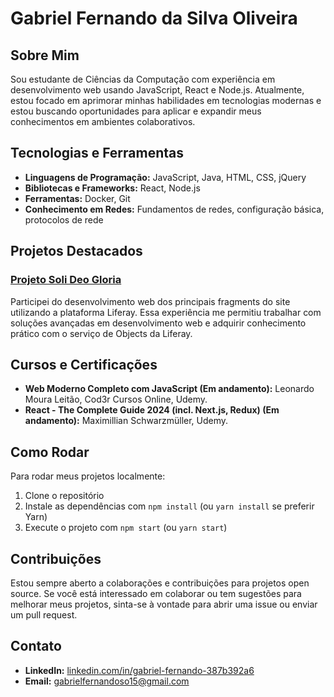 # Gabriel Fernando da Silva Oliveira

## Sobre Mim
Sou estudante de Ciências da Computação com experiência em desenvolvimento web usando JavaScript, React e Node.js. Atualmente, estou focado em aprimorar minhas habilidades em tecnologias modernas e estou buscando oportunidades para aplicar e expandir meus conhecimentos em ambientes colaborativos.

## Tecnologias e Ferramentas
- **Linguagens de Programação:** JavaScript, Java, HTML, CSS, jQuery
- **Bibliotecas e Frameworks:** React, Node.js
- **Ferramentas:** Docker, Git
- **Conhecimento em Redes:** Fundamentos de redes, configuração básica, protocolos de rede

## Projetos Destacados
### [Projeto Soli Deo Gloria](#)
Participei do desenvolvimento web dos principais fragments do site utilizando a plataforma Liferay. Essa experiência me permitiu trabalhar com soluções avançadas em desenvolvimento web e adquirir conhecimento prático com o serviço de Objects da Liferay.

## Cursos e Certificações
- **Web Moderno Completo com JavaScript (Em andamento):** Leonardo Moura Leitão, Cod3r Cursos Online, Udemy.
- **React - The Complete Guide 2024 (incl. Next.js, Redux) (Em andamento):** Maximillian Schwarzmüller, Udemy.

## Como Rodar
Para rodar meus projetos localmente:
1. Clone o repositório
2. Instale as dependências com `npm install` (ou `yarn install` se preferir Yarn)
3. Execute o projeto com `npm start` (ou `yarn start`)

## Contribuições
Estou sempre aberto a colaborações e contribuições para projetos open source. Se você está interessado em colaborar ou tem sugestões para melhorar meus projetos, sinta-se à vontade para abrir uma issue ou enviar um pull request.

## Contato
- **LinkedIn:** [linkedin.com/in/gabriel-fernando-387b392a6](https://www.linkedin.com/in/gabriel-fernando-387b392a6?trk=contact-info)
- **Email:** gabrielfernandoso15@gmail.com



